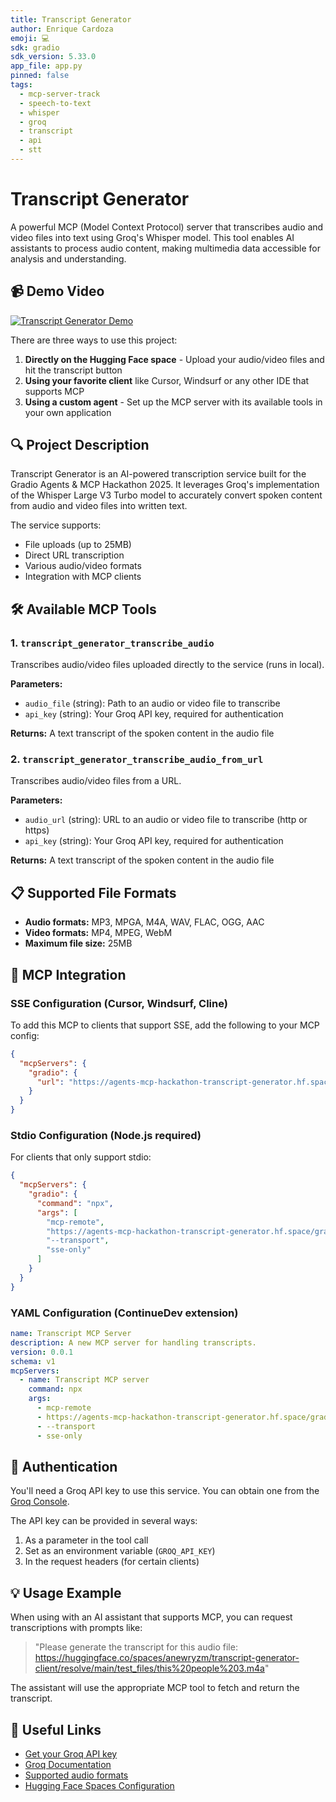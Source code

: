 ```yaml
---
title: Transcript Generator
author: Enrique Cardoza
emoji: 💻
sdk: gradio
sdk_version: 5.33.0
app_file: app.py
pinned: false
tags:
  - mcp-server-track
  - speech-to-text
  - whisper
  - groq
  - transcript
  - api
  - stt
---
```


# Transcript Generator

A powerful MCP (Model Context Protocol) server that transcribes audio and video files into text using Groq's Whisper model. This tool enables AI assistants to process audio content, making multimedia data accessible for analysis and understanding.

## 📹 Demo Video

[![Transcript Generator Demo](https://img.youtube.com/vi/0wBCbXzK8TE/0.jpg)](https://youtu.be/0wBCbXzK8TE)

There are three ways to use this project:
1. **Directly on the Hugging Face space** - Upload your audio/video files and hit the transcript button
2. **Using your favorite client** like Cursor, Windsurf or any other IDE that supports MCP
3. **Using a custom agent** - Set up the MCP server with its available tools in your own application

## 🔍 Project Description

Transcript Generator is an AI-powered transcription service built for the Gradio Agents & MCP Hackathon 2025. It leverages Groq's implementation of the Whisper Large V3 Turbo model to accurately convert spoken content from audio and video files into written text.

The service supports:
- File uploads (up to 25MB)
- Direct URL transcription
- Various audio/video formats
- Integration with MCP clients

## 🛠️ Available MCP Tools

### 1. `transcript_generator_transcribe_audio`

Transcribes audio/video files uploaded directly to the service (runs in local).

**Parameters:**
- `audio_file` (string): Path to an audio or video file to transcribe
- `api_key` (string): Your Groq API key, required for authentication

**Returns:** A text transcript of the spoken content in the audio file

### 2. `transcript_generator_transcribe_audio_from_url`

Transcribes audio/video files from a URL.

**Parameters:**
- `audio_url` (string): URL to an audio or video file to transcribe (http or https)
- `api_key` (string): Your Groq API key, required for authentication

**Returns:** A text transcript of the spoken content in the audio file

## 📋 Supported File Formats

- **Audio formats:** MP3, MPGA, M4A, WAV, FLAC, OGG, AAC
- **Video formats:** MP4, MPEG, WebM
- **Maximum file size:** 25MB

## 🔌 MCP Integration

### SSE Configuration (Cursor, Windsurf, Cline)

To add this MCP to clients that support SSE, add the following to your MCP config:

```json
{
  "mcpServers": {
    "gradio": {
      "url": "https://agents-mcp-hackathon-transcript-generator.hf.space/gradio_api/mcp/sse"
    }
  }
}
```

### Stdio Configuration (Node.js required)

For clients that only support stdio:

```json
{
  "mcpServers": {
    "gradio": {
      "command": "npx",
      "args": [
        "mcp-remote",
        "https://agents-mcp-hackathon-transcript-generator.hf.space/gradio_api/mcp/sse",
        "--transport",
        "sse-only"
      ]
    }
  }
}
```

### YAML Configuration (ContinueDev extension)

```yaml
name: Transcript MCP Server
description: A new MCP server for handling transcripts.
version: 0.0.1
schema: v1
mcpServers:
  - name: Transcript MCP server
    command: npx
    args:
      - mcp-remote
      - https://agents-mcp-hackathon-transcript-generator.hf.space/gradio_api/mcp/sse
      - --transport
      - sse-only
```

## 🔑 Authentication

You'll need a Groq API key to use this service. You can obtain one from the [Groq Console](https://console.groq.com/).

The API key can be provided in several ways:
1. As a parameter in the tool call
2. Set as an environment variable (`GROQ_API_KEY`)
3. In the request headers (for certain clients)

## 💡 Usage Example

When using with an AI assistant that supports MCP, you can request transcriptions with prompts like:

> "Please generate the transcript for this audio file: https://huggingface.co/spaces/anewryzm/transcript-generator-client/resolve/main/test_files/this%20people%203.m4a"

The assistant will use the appropriate MCP tool to fetch and return the transcript.

## 🔗 Useful Links

- [Get your Groq API key](https://console.groq.com/)
- [Groq Documentation](https://console.groq.com/docs)
- [Supported audio formats](https://console.groq.com/docs/speech-to-text)
- [Hugging Face Spaces Configuration](https://huggingface.co/docs/hub/spaces-config-reference)

